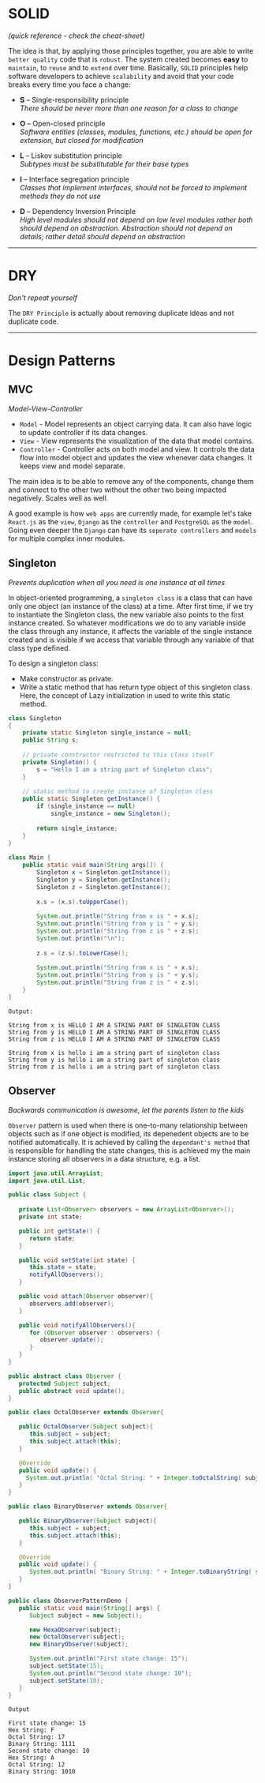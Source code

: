 # SOLID
*(quick reference - check the cheat-sheet)*

The idea is that, by applying those principles together, you are able to write `better quality` code that is `robust`. The system created becomes **easy** to `maintain`, to `reuse` and to `extend` over time. Basically, `SOLID` principles help software developers to achieve `scalability` and avoid that your code breaks every time you face a change:

* **S** – Single-responsibility principle<br/>
*There should be never more than one reason for a class to change*

* **O** – Open-closed principle<br/>
*Software entities (classes, modules, functions, etc.) should be open for extension, but closed for modification*

* **L** – Liskov substitution principle<br/>
*Subtypes must be substitutable for their base types*

* **I** – Interface segregation principle<br/>
*Classes that implement interfaces, should not be forced to implement methods they do not use*

* **D** – Dependency Inversion Principle<br/>
*High level modules should not depend on low level modules rather both should depend on abstraction. Abstraction should not depend on details; rather detail should depend on abstraction*

---

# DRY
*Don't repeat yourself*

The `DRY Principle` is actually about removing duplicate ideas and not duplicate code.

---

# Design Patterns

## MVC
*Model-View-Controller*

* `Model` - Model represents an object carrying data. It can also have logic to update controller if its data changes.
* `View` - View represents the visualization of the data that model contains.
* `Controller` - Controller acts on both model and view. It controls the data flow into model object and updates the view whenever data changes. It keeps view and model separate.

The main idea is to be able to remove any of the components, change them and connect to the other two without the other two being impacted negatively. Scales well as well.

A good example is how `web apps` are currently made, for example let's take `React.js` as the `view`, `Django` as the `controller` and `PostgreSQL` as the `model`. Going even deeper the `Django` can have its `seperate controllers` and `models` for multiple complex inner modules.

## Singleton
*Prevents duplication when all you need is one instance at all times*

In object-oriented programming, a `singleton class` is a class that can have only one object (an instance of the class) at a time. After first time, if we try to instantiate the Singleton class, the new variable also points to the first instance created. So whatever modifications we do to any variable inside the class through any instance, it affects the variable of the single instance created and is visible if we access that variable through any variable of that class type defined.

To design a singleton class:

* Make constructor as private.
* Write a static method that has return type object of this singleton class. Here, the concept of Lazy initialization in used to write this static method.

```java
class Singleton 
{ 
    private static Singleton single_instance = null;
    public String s; 
  
    // private constructor restricted to this class itself 
    private Singleton() { 
        s = "Hello I am a string part of Singleton class"; 
    } 
  
    // static method to create instance of Singleton class 
    public static Singleton getInstance() { 
        if (single_instance == null) 
            single_instance = new Singleton(); 
  
        return single_instance; 
    } 
}
  
class Main { 
    public static void main(String args[]) { 
        Singleton x = Singleton.getInstance(); 
        Singleton y = Singleton.getInstance(); 
        Singleton z = Singleton.getInstance(); 
  
        x.s = (x.s).toUpperCase(); 
  
        System.out.println("String from x is " + x.s); 
        System.out.println("String from y is " + y.s); 
        System.out.println("String from z is " + z.s); 
        System.out.println("\n"); 
  
        z.s = (z.s).toLowerCase(); 
  
        System.out.println("String from x is " + x.s); 
        System.out.println("String from y is " + y.s); 
        System.out.println("String from z is " + z.s); 
    } 
}
```

```
Output:

String from x is HELLO I AM A STRING PART OF SINGLETON CLASS
String from y is HELLO I AM A STRING PART OF SINGLETON CLASS
String from z is HELLO I AM A STRING PART OF SINGLETON CLASS

String from x is hello i am a string part of singleton class
String from y is hello i am a string part of singleton class
String from z is hello i am a string part of singleton class
```

## Observer
*Backwards communication is awesome, let the parents listen to the kids*

`Observer` pattern is used when there is one-to-many relationship between objects such as if one object is modified, its depenedent objects are to be notified automatically. It is achieved by calling the `dependant's method` that is responsible for handling the state changes, this is achieved my the main instance storing all observers in a data structure, e.g. a list.


```java
import java.util.ArrayList;
import java.util.List;

public class Subject {
	
   private List<Observer> observers = new ArrayList<Observer>();
   private int state;

   public int getState() {
      return state;
   }

   public void setState(int state) {
      this.state = state;
      notifyAllObservers();
   }

   public void attach(Observer observer){
      observers.add(observer);		
   }

   public void notifyAllObservers(){
      for (Observer observer : observers) {
         observer.update();
      }
   } 	
}
```

```java
public abstract class Observer {
   protected Subject subject;
   public abstract void update();
}
```

```java
public class OctalObserver extends Observer{

   public OctalObserver(Subject subject){
      this.subject = subject;
      this.subject.attach(this);
   }

   @Override
   public void update() {
     System.out.println( "Octal String: " + Integer.toOctalString( subject.getState() ) ); 
   }
}
```

```java
public class BinaryObserver extends Observer{

   public BinaryObserver(Subject subject){
      this.subject = subject;
      this.subject.attach(this);
   }

   @Override
   public void update() {
      System.out.println( "Binary String: " + Integer.toBinaryString( subject.getState() ) ); 
   }
}
```

```java
public class ObserverPatternDemo {
   public static void main(String[] args) {
      Subject subject = new Subject();

      new HexaObserver(subject);
      new OctalObserver(subject);
      new BinaryObserver(subject);

      System.out.println("First state change: 15");	
      subject.setState(15);
      System.out.println("Second state change: 10");	
      subject.setState(10);
   }
}
```

```
Output

First state change: 15
Hex String: F
Octal String: 17
Binary String: 1111
Second state change: 10
Hex String: A
Octal String: 12
Binary String: 1010
```